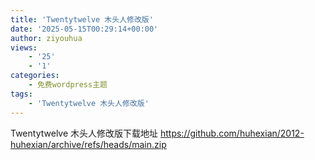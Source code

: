 ```yaml
---
title: 'Twentytwelve 木头人修改版'
date: '2025-05-15T00:29:14+00:00'
author: ziyouhua
views:
    - '25'
    - '1'
categories:
    - 免费wordpress主题
tags:
    - 'Twentytwelve 木头人修改版'
---
```


Twentytwelve 木头人修改版下载地址 https://github.com/huhexian/2012-huhexian/archive/refs/heads/main.zip